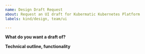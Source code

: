 ```yaml
---
name: Design Draft Request
about: Request an UI draft for Kubermatic Kubernetes Platform 
labels: kind/design, team/ui

---
```


**What do you want a draft of?**

**Technical outline, functionality**
